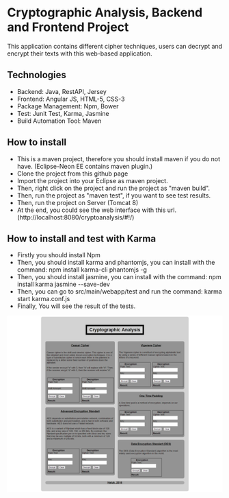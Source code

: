# Cryptographic Analysis, Backend and Frontend Project

This application contains different cipher techniques, users can decrypt and encrypt their texts with this web-based application.

## Technologies
* Backend: Java, RestAPI, Jersey
* Frontend: Angular JS, HTML-5, CSS-3
* Package Management: Npm, Bower
* Test: Junit Test, Karma, Jasmine
* Build Automation Tool: Maven

## How to install
* This is a maven project, therefore you should install maven if you do not have. (Eclipse-Neon EE contains maven plugin.)
* Clone the project from this github page
* Import the project into your Eclipse as maven project.
* Then, right click on the project and run the project as "maven build".
* Then, run the project as "maven test", if you want to see test results.
* Then, run the project on Server (Tomcat 8)
* At the end, you could see the web interface with this url. (http://localhost:8080/cryptoanalysis/#!/)

## How to install and test with Karma
* Firstly you should install Npm
* Then, you should install karma and phantomjs, you can install with the command: npm install karma-cli phantomjs -g
* Then, you should install jasmine, you can install with the command: npm install karma jasmine --save-dev
* Then, you can go to src/main/webapp/test and run the command: karma start karma.conf.js
* Finally, You will see the result of the tests.

![The Design](/crypto_analysis.png)
